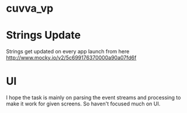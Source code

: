 # cuvva_vp

# Strings Update
   Strings get updated on every app launch from here http://www.mocky.io/v2/5c699176370000a90a07fd6f

# UI
   I hope the task is mainly on parsing the event streams and processing to make it work for given screens. So haven't focused much on UI.   
   
